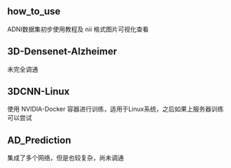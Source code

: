 

## how_to_use

ADNI数据集初步使用教程及 nii 格式图片可视化查看



## 3D-Densenet-Alzheimer

未完全调通



## 3DCNN-Linux

使用 NVIDIA-Docker 容器进行训练，适用于Linux系统，之后如果上服务器训练可以尝试



## AD_Prediction

集成了多个网络，但是也较复杂，尚未调通



